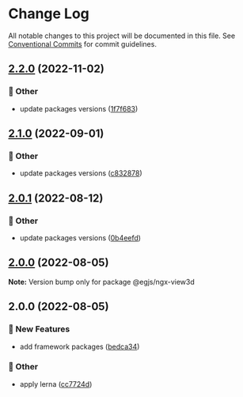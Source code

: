 # Change Log

All notable changes to this project will be documented in this file.
See [Conventional Commits](https://conventionalcommits.org) for commit guidelines.

## [2.2.0](https://github.com/naver/egjs-view3d/compare/@egjs/ngx-view3d@2.1.0...@egjs/ngx-view3d@2.2.0) (2022-11-02)


### :mega: Other

* update packages versions ([1f7f683](https://github.com/naver/egjs-view3d/commit/1f7f68345783fd03f812778ed2d4a8c7cf34d487))



## [2.1.0](https://github.com/naver/egjs-view3d/compare/@egjs/ngx-view3d@2.0.1...@egjs/ngx-view3d@2.1.0) (2022-09-01)


### :mega: Other

* update packages versions ([c832878](https://github.com/naver/egjs-view3d/commit/c8328786f05cf357a07893c489cd4ecf020f6031))



## [2.0.1](https://github.com/naver/egjs-view3d/compare/@egjs/ngx-view3d@2.0.0...@egjs/ngx-view3d@2.0.1) (2022-08-12)


### :mega: Other

* update packages versions ([0b4eefd](https://github.com/naver/egjs-view3d/commit/0b4eefd87b4e96e99c7ed45ffd9badeb943bd612))



## [2.0.0](https://github.com/naver/egjs-view3d/compare/@egjs/ngx-view3d@2.0.0...@egjs/ngx-view3d@2.0.0) (2022-08-05)

**Note:** Version bump only for package @egjs/ngx-view3d





## 2.0.0 (2022-08-05)


### :rocket: New Features

* add framework packages ([bedca34](https://github.com/naver/egjs-view3d/commit/bedca3419fd223b3089f21aa13a3538dc86c831f))


### :mega: Other

* apply lerna ([cc7724d](https://github.com/naver/egjs-view3d/commit/cc7724d3549eb47a5cf9fd5f7167f862a4c1d6ba))
